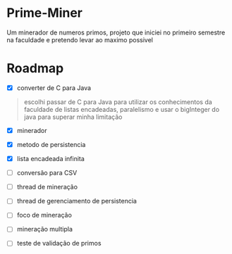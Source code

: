 # Prime-Miner
Um minerador de numeros primos, projeto que iniciei no primeiro semestre na faculdade e pretendo levar ao maximo possivel


Roadmap
===========================================================

- [x] converter de C para Java
> escolhi passar de C para Java para utilizar os conhecimentos da faculdade de listas encadeadas, paralelismo e usar o bigInteger do java para superar minha limitação

- [x] minerador
- [x] metodo de persistencia
- [x] lista encadeada infinita
- [ ] conversão para CSV
- [ ] thread de mineração
- [ ] thread de gerenciamento de persistencia
- [ ] foco de mineração
- [ ] mineração multipla

- [ ] teste de validação de primos